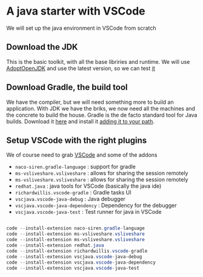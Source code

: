 # A java starter with VSCode

We will set up the java environment in VSCode from scratch

## Download the JDK

This is the basic toolkit, with all the base libriries and runtime.
We will use [AdoptOpenJDK](https://adoptopenjdk.net/) and use the latest version, so we can test [it](https://github.com/AdoptOpenJDK/openjdk14-binaries/releases/download/jdk-14.0.2%2B12/OpenJDK14U-jdk_x64_windows_hotspot_14.0.2_12.msi)

## Download Gradle, the build tool

We have the compiler, but we will need something more to build an application. With JDK we have the 
briks, we now need all the machines and the concrete to build the house. Gradle is the
de facto standard tool for Java builds. Download it [here](https://gradle.org/next-steps/?version=6.6.1&format=bin)
and install it [adding it to your path](https://gradle.org/install/).

## Setup VSCode with the right plugins

We of course need to grab [VSCode](https://code.visualstudio.com/) and some of the addons

- ```naco-siren.gradle-language``` : support for gradle
- ```ms-vsliveshare.vsliveshare``` : allows for sharing the session remotely
- ```ms-vsliveshare.vsliveshare``` : allows for sharing the session remotely
- ```redhat.java``` : java tools for VSCode (basically the java ide)
- ```richardwillis.vscode-gradle``` : Gradle tasks UI
- ```vscjava.vscode-java-debug``` : Java debugger 
- ```vscjava.vscode-java-dependency``` : Dependency for the debugger
- ```vscjava.vscode-java-test``` :  Test runner for java in VSCode

```powershell

code --install-extension naco-siren.gradle-language
code --install-extension ms-vsliveshare.vsliveshare
code --install-extension ms-vsliveshare.vsliveshare
code --install-extension redhat.java
code --install-extension richardwillis.vscode-gradle
code --install-extension vscjava.vscode-java-debug
code --install-extension vscjava.vscode-java-dependency
code --install-extension vscjava.vscode-java-test
```
